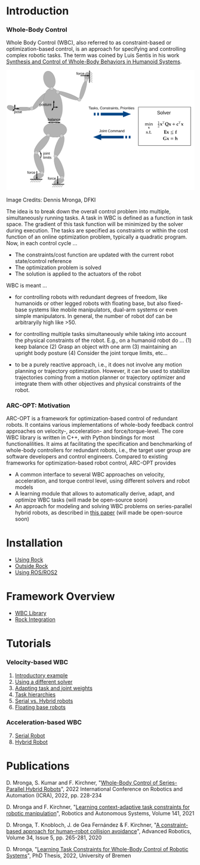 # Introduction

### Whole-Body Control

Whole Body Control (WBC), also referred to as constraint-based or optimization-based control, is an approach for specifying and controlling complex robotic tasks. 
The term was coined by Luis Sentis in his work
[Synthesis and Control of Whole-Body Behaviors in Humanoid Systems](http://citeseerx.ist.psu.edu/viewdoc/download?doi=10.1.1.73.8747&rep=rep1&type=pdf).

<img src="images/wbc_principle.svg" alt="drawing" width="600"/>

Image Credits: Dennis Mronga, DFKI

The idea is to break down the overall control problem into multiple, simultaneously running tasks. A task in WBC is defined as a function in task space. The gradient of this task function will be minimized by the solver during execution. The tasks are specified as constraints or within the cost function of an online optimization problem, typically a quadratic program.
Now, in each control cycle ...
  * The constraints/cost function are updated with the current robot state/control reference
  * The optimization problem is solved
  * The solution is applied to the actuators of the robot
  
WBC is meant ...

  * for controlling robots with redundant degrees of freedom, like humanoids or other legged robots with floating base, but also fixed-base systems like mobile manipulators, dual-arm systems or even simple manipulators. In general, the number of robot dof can be arbitraryily high like >50. 

  * for controlling multiple tasks simultaneously while taking into account the physical constraints of the robot. E.g., on a humanoid robot do ... (1) keep balance (2) Grasp an object with one arm (3) maintaining an upright body posture (4) Consider the joint torque limits, etc... 

  * to be a purely reactive approach, i.e., it does not involve any motion planning or trajectory optimization. However, it can be used to stabilize trajectories coming from a motion planner or trajectory optimizer and integrate them with other objectives and physical constraints of the robot. 

###  ARC-OPT: Motivation

ARC-OPT is a framework for optimization-based control of redundant robots. It contains various implementations of whole-body feedback control approaches on velocity-, acceleration- and force/torque-level. The core WBC library is written in C++, with Python bindings for most functionalilities. It aims at facilitating the specification and benchmarking of whole-body controllers for redundant robots, i.e., the target user group are software developers and control engineers. Compared to existing frameworks for optimization-based robot control, ARC-OPT provides

 * A common interface to several WBC approaches on velocity, acceleration, and torque control level, using different solvers and robot models
 * A learning module that allows to automatically derive, adapt, and optimize WBC tasks (will made be open-source soon)
 * An approach for modeling and solving WBC problems on series-parallel hybrid robots, as described in [this paper](publications/icra_2022/index.html)  (will made be open-source soon)

# Installation
 * [Using Rock](installation/installation_rock.md)
 * [Outside Rock](installation/installation_no_rock.md)
 * [Using ROS/ROS2](installation/installation_ros.md)

# Framework Overview
 * [WBC Library](framework/wbc_library.md)
 * [Rock Integration](framework/wbc_rock_integration.md)

# Tutorials

### Velocity-based WBC
 
1. [Introductory example](tutorials/vel_introductory_example.md)
2. [Using a different solver](tutorials/vel_using_different_solver.md)
3. [Adapting task and joint weights](tutorials/vel_adapt_task_weights.md)
4. [Task hierarchies](tutorials/vel_task_hierarchies.md)
5. [Serial vs. Hybrid robots](tutorials/vel_serial_vs_hybrid_robots.md)
6. [Floating base robots](tutorials/vel_floating_base_robots.md)

### Acceleration-based WBC
  
7. [Serial Robot](tutorials/acc_serial_robot.md)
8. [Hybrid Robot](tutorials/acc_hybrid_robot.md)

# Publications

D. Mronga, S. Kumar and F. Kirchner, "[Whole-Body Control of Series-Parallel Hybrid Robots](publications/icra_2022/index.html)", 2022 International Conference on Robotics and Automation (ICRA), 2022, pp. 228-234

D. Mronga and F. Kirchner, "[Learning context-adaptive task constraints for robotic manipulation](https://www.sciencedirect.com/science/article/abs/pii/S0921889021000646?via%3Dihub)", Robotics and Autonomous Systems, Volume 141, 2021

D. Mronga, T. Knobloch, J. de Gea Fernández & F. Kirchner, "[A constraint-based approach for human–robot collision avoidance](https://www.tandfonline.com/doi/full/10.1080/01691864.2020.1721322?scroll=top&needAccess=true)", Advanced Robotics, Volume 34, Issue 5, pp. 265-281, 2020

D. Mronga, "[Learning Task Constraints for Whole-Body Control of Robotic Systems](https://media.suub.uni-bremen.de/handle/elib/5942)", PhD Thesis, 2022, University of Bremen
